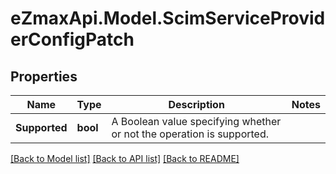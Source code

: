 
# eZmaxApi.Model.ScimServiceProviderConfigPatch

## Properties

Name | Type | Description | Notes
------------ | ------------- | ------------- | -------------
**Supported** | **bool** | A Boolean value specifying whether or not the operation is supported. | 

[[Back to Model list]](../README.md#documentation-for-models)
[[Back to API list]](../README.md#documentation-for-api-endpoints)
[[Back to README]](../README.md)

